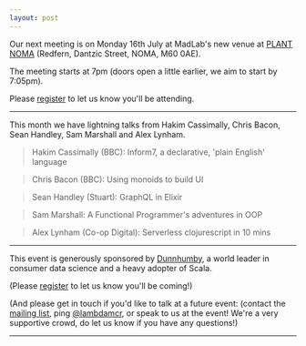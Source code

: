 ```yaml
---
layout: post
---
```


Our next meeting is on Monday 16th July
at MadLab's new venue at [PLANT NOMA][PlantNoma]
(Redfern, Dantzic Street, NOMA, M60 0AE).

The meeting starts at 7pm (doors open a little earlier, we aim to start by
7:05pm).

Please [register][eventbrite] to let us know you'll be attending.

---

This month we have lightning talks from Hakim Cassimally, Chris Bacon, Sean Handley, Sam Marshall and Alex Lynham.

> Hakim Cassimally (BBC): Inform7, a declarative, 'plain English' language

> Chris Bacon (BBC): Using monoids to build UI

> Sean Handley (Stuart): GraphQL in Elixir

> Sam Marshall: A Functional Programmer's adventures in OOP

> Alex Lynham (Co-op Digital): Serverless clojurescript in 10 mins

---

This event is generously sponsored by [Dunnhumby], a world leader in consumer data science and a heavy adopter of Scala.

(Please [register][eventbrite] to let us know you'll be coming!)

(And please get in touch if you'd like to talk at a future event: (contact the [mailing list][ML], ping
[@lambdamcr][lambdamcr], or speak to us at the event!
We're a very supportive crowd, do let us know if you have any questions!)

---

[MadLab]: https://madlab.org.uk/find-us/
[ML]: https://groups.google.com/forum/#!forum/lambda-lounge-manchester
[lambdamcr]: https://twitter.com/lambdamcr
[eventbrite]: https://www.eventbrite.com/e/an-introduction-to-idris-with-conor-farrell-tickets-46544100658
[PlantNoma]: https://www.google.co.uk/maps/dir/Edge+St,+Manchester+M4+1HN/53.4866767,-2.2389383/@53.4852115,-2.2400216,17z/data=!4m9!4m8!1m5!1m1!1s0x487bb1b8c4c72785:0x14932c7f3f87fa2!2m2!1d-2.2363568!2d53.4841714!1m0!3e2
[Dunnhumby]: https://www.dunnhumby.com/